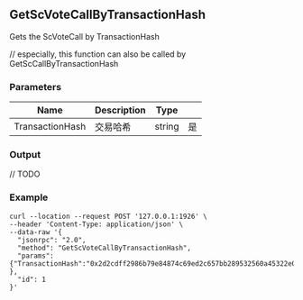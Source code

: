 ## GetScVoteCallByTransactionHash

 Gets the ScVoteCall by TransactionHash

// especially, this function can also be called by GetScCallByTransactionHash

### Parameters

| Name         | Description       | Type    |    |
| ---------------- | -------------- | ------- |------   |
| TransactionHash | 交易哈希  | string  | 是|

### Output

// TODO

### Example
```
curl --location --request POST '127.0.0.1:1926' \
--header 'Content-Type: application/json' \
--data-raw '{  
  "jsonrpc": "2.0",
  "method": "GetScVoteCallByTransactionHash",
  "params": {"TransactionHash":"0x2d2cdff2986b79e84874c69ed2c657bb289532560a45322e00e9b9be08396200" },
  "id": 1
}'
```

